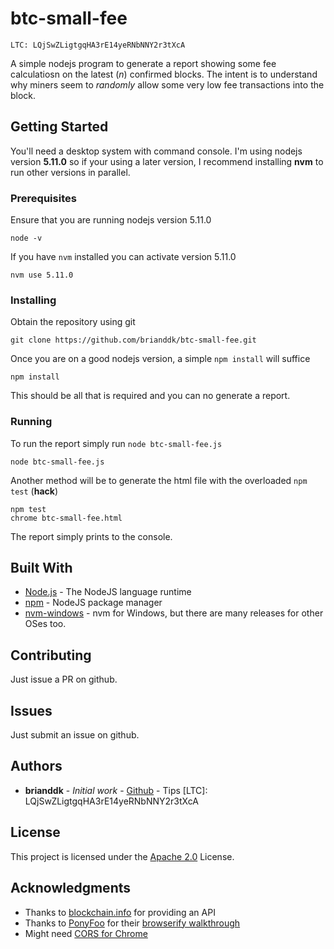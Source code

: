 # btc-small-fee

```
LTC: LQjSwZLigtgqHA3rE14yeRNbNNY2r3tXcA
```
A simple nodejs program to generate a report showing some fee calculatiosn on the latest (*n*) confirmed blocks.  The intent is to understand why miners seem to *randomly* allow some very low fee transactions into the block.

## Getting Started

You'll need a desktop system with command console.  I'm using nodejs version **5.11.0** so if your using a later version, I recommend installing **nvm** to run other versions in parallel.

### Prerequisites

Ensure that you are running nodejs version 5.11.0

```
node -v
```

If you have `nvm` installed you can activate version 5.11.0

```
nvm use 5.11.0
```

### Installing

Obtain the repository using git

```
git clone https://github.com/brianddk/btc-small-fee.git
```

Once you are on a good nodejs version, a simple `npm install` will suffice

```
npm install
```

This should be all that is required and you can no generate a report.

### Running

To run the report simply run `node btc-small-fee.js`

```
node btc-small-fee.js
```

Another method will be to generate the html file with the overloaded `npm test` (**hack**)

```
npm test
chrome btc-small-fee.html
```

The report simply prints to the console.

## Built With

* [Node.js](https://nodejs.org/en/) - The NodeJS language runtime
* [npm](https://www.npmjs.com/) - NodeJS package manager
* [nvm-windows](https://github.com/coreybutler/nvm-windows) - nvm for Windows, but there are many releases for other OSes too.

## Contributing

Just issue a PR on github.

## Issues

Just submit an issue on github.

## Authors

* **brianddk** - *Initial work* - [Github](https://github.com/brianddk) - Tips [LTC]: LQjSwZLigtgqHA3rE14yeRNbNNY2r3tXcA

## License

This project is licensed under the [Apache 2.0](https://www.apache.org/licenses/LICENSE-2.0) License.

## Acknowledgments

* Thanks to [blockchain.info](https://blockchain.info/) for providing an API
* Thanks to [PonyFoo](https://ponyfoo.com/) for their [browserify walkthrough](https://ponyfoo.com/articles/a-gentle-browserify-walkthrough)
* Might need [CORS for Chrome](https://chrome.google.com/webstore/detail/allow-control-allow-origi/nlfbmbojpeacfghkpbjhddihlkkiljbi?hl=en)
